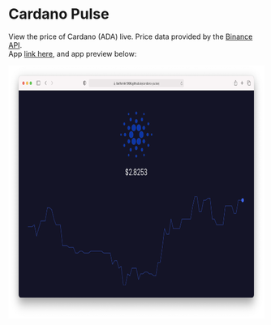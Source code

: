 # Cardano Pulse

View the price of Cardano (ADA) live. Price data provided by the
[Binance API](https://binance-docs.github.io/apidocs/spot/en).<br /> App
[link here](https://belferink1996.github.io/cardano-pulse), and app preview below:

<img src='./preview.png' alt='preview' width='700' height='500' />
